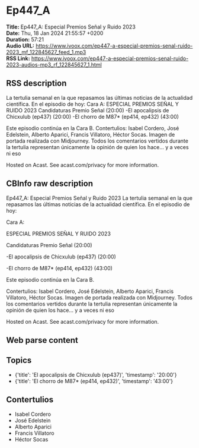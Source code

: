 # Ep447_A  
**Title:** Ep447_A: Especial Premios Señal y Ruido 2023  
**Date:** Thu, 18 Jan 2024 21:55:57 +0200  
**Duration:** 57:21  
**Audio URL:** https://www.ivoox.com/ep447-a-especial-premios-senal-ruido-2023_mf_122845627_feed_1.mp3  
**RSS Link:** https://www.ivoox.com/ep447-a-especial-premios-senal-ruido-2023-audios-mp3_rf_122845627_1.html  

## RSS description
La tertulia semanal en la que repasamos las últimas noticias de la actualidad científica. En el episodio de hoy:
Cara A:
ESPECIAL PREMIOS SEÑAL Y RUIDO 2023
Candidaturas Premio Señal (20:00)
-El apocalipsis de Chicxulub (ep437) (20:00)
-El chorro de M87* (ep414, ep432) (43:00)

Este episodio continúa en la Cara B.
Contertulios: Isabel Cordero, José Edelstein, Alberto Aparici, Francis Villatoro, Héctor Socas. Imagen de portada realizada con Midjourney. Todos los comentarios vertidos durante la tertulia representan únicamente la opinión de quien los hace... y a veces ni eso


 Hosted on Acast. See acast.com/privacy for more information.

## CBInfo raw description
Ep447_A: Especial Premios Señal y Ruido 2023
La tertulia semanal en la que repasamos las últimas noticias de la actualidad científica. En el episodio de hoy:

Cara A:

ESPECIAL PREMIOS SEÑAL Y RUIDO 2023

Candidaturas Premio Señal (20:00)

-El apocalipsis de Chicxulub (ep437) (20:00)

-El chorro de M87* (ep414, ep432) (43:00)



Este episodio continúa en la Cara B.

Contertulios: Isabel Cordero, José Edelstein, Alberto Aparici, Francis Villatoro, Héctor Socas. Imagen de portada realizada con Midjourney. Todos los comentarios vertidos durante la tertulia representan únicamente la opinión de quien los hace... y a veces ni eso





 Hosted on Acast. See acast.com/privacy for more information.




## Web parse content


## Topics
- {'title': 'El apocalipsis de Chicxulub (ep437)', 'timestamp': '20:00'}
- {'title': 'El chorro de M87* (ep414, ep432)', 'timestamp': '43:00'}
## Contertulios
- Isabel Cordero
- José Edelstein
- Alberto Aparici
- Francis Villatoro
- Héctor Socas